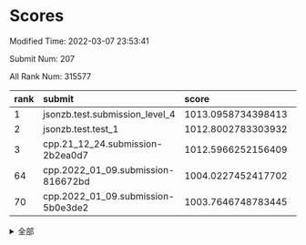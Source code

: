 # Scores

Modified Time: 2022-03-07 23:53:41

Submit Num: 207

All Rank Num: 315577

| rank |               submit               |       score        |       sigma        | pk_num |
| :--- | :--------------------------------- | :----------------- | :----------------- | :----- |
| 1    | jsonzb.test.submission_level_4     | 1013.0958734398413 | 0.8152072917038108 | 6099   |
| 2    | jsonzb.test.test_1                 | 1012.8002783303932 | 0.8161811208879893 | 6097   |
| 3    | cpp.21_12_24.submission-2b2ea0d7   | 1012.5966252156409 | 0.8012172762991029 | 6097   |
| 64   | cpp.2022_01_09.submission-816672bd | 1004.0227452417702 | 0.7209689479217171 | 6097   |
| 70   | cpp.2022_01_09.submission-5b0e3de2 | 1003.7646748783445 | 0.7102847474849772 | 6099   |


<details>
<summary>全部</summary>

| rank |                 submit                 |       score        |       sigma        | pk_num |
| :--- | :------------------------------------- | :----------------- | :----------------- | :----- |
| 1    | jsonzb.test.submission_level_4         | 1013.0958734398413 | 0.8152072917038108 | 6099   |
| 2    | jsonzb.test.test_1                     | 1012.8002783303932 | 0.8161811208879893 | 6097   |
| 3    | cpp.21_12_24.submission-2b2ea0d7       | 1012.5966252156409 | 0.8012172762991029 | 6097   |
| 4    | gobigger.level_3.submission_level_3_46 | 1011.494394022574  | 0.7812923463865076 | 6097   |
| 5    | gobigger.level_3.submission_level_3_38 | 1011.2899392080298 | 0.7774218828529277 | 6098   |
| 6    | gobigger.level_3.submission_level_3_44 | 1011.2650823542338 | 0.7587429098142404 | 6098   |
| 7    | gobigger.level_3.submission_level_3_10 | 1011.2642450075613 | 0.7700481371823417 | 6095   |
| 8    | gobigger.level_3.submission_level_3_36 | 1011.2112362182912 | 0.7953634195043384 | 6099   |
| 9    | gobigger.level_3.submission_level_3_39 | 1011.1659113756119 | 0.7634895805096219 | 6095   |
| 10   | gobigger.level_3.submission_level_3_17 | 1011.0952274674795 | 0.7653243919342374 | 6097   |
| 11   | gobigger.level_3.submission_level_3_21 | 1010.8571377868307 | 0.7683160975209815 | 6095   |
| 12   | gobigger.level_3.submission_level_3_43 | 1010.815423486529  | 0.7730585643681032 | 6101   |
| 13   | gobigger.level_3.submission_level_3_19 | 1010.6052546453211 | 0.751145447604986  | 6099   |
| 14   | gobigger.level_3.submission_level_3_11 | 1010.5881229168841 | 0.7748489611857948 | 6091   |
| 15   | gobigger.level_3.submission_level_3_31 | 1010.5619693361275 | 0.7858899281703573 | 6094   |
| 16   | gobigger.level_3.submission_level_3_22 | 1010.3820348153773 | 0.7534294030510246 | 6102   |
| 17   | gobigger.level_3.submission_level_3_23 | 1010.3708547103671 | 0.7406161526783454 | 6097   |
| 18   | gobigger.level_3.submission_level_3_30 | 1010.3033905340109 | 0.7524233663637594 | 6098   |
| 19   | gobigger.level_3.submission_level_3_33 | 1010.3019756772081 | 0.7259737946250768 | 6095   |
| 20   | gobigger.level_3.submission_level_3_4  | 1010.2518244445118 | 0.7750084262400146 | 6095   |
| 21   | gobigger.level_3.submission_level_3_14 | 1010.2087108780859 | 0.7698778076874908 | 6098   |
| 22   | gobigger.level_3.submission_level_3_0  | 1010.1794921235663 | 0.7593185018814144 | 6102   |
| 23   | gobigger.level_3.submission_level_3_26 | 1010.1716450601288 | 0.7537764699967685 | 6096   |
| 24   | gobigger.level_3.submission_level_3_49 | 1010.1335288458155 | 0.755414351603116  | 6100   |
| 25   | gobigger.level_3.submission_level_3_40 | 1010.0416742573283 | 0.7350251589693809 | 6096   |
| 26   | gobigger.level_3.submission_level_3_16 | 1009.924870428312  | 0.7548096688854203 | 6102   |
| 27   | gobigger.level_3.submission_level_3_1  | 1009.9066341823535 | 0.7549911159078072 | 6100   |
| 28   | gobigger.level_3.submission_level_3_2  | 1009.8981637972507 | 0.7632996206563126 | 6100   |
| 29   | gobigger.level_3.submission_level_3_34 | 1009.8396974485712 | 0.7567672937678994 | 6102   |
| 30   | gobigger.level_3.submission_level_3_6  | 1009.8370763553567 | 0.7658017826933267 | 6096   |
| 31   | gobigger.level_3.submission_level_3_13 | 1009.7773741236031 | 0.763608836355675  | 6100   |
| 32   | gobigger.level_3.submission_level_3_20 | 1009.6636948543835 | 0.7762547641893961 | 6100   |
| 33   | gobigger.level_3.submission_level_3_41 | 1009.6382243635852 | 0.7628866354580223 | 6096   |
| 34   | gobigger.level_3.submission_level_3_7  | 1009.6144124184357 | 0.7594748727111781 | 6096   |
| 35   | gobigger.level_3.submission_level_3_47 | 1009.5963642469744 | 0.7773097872031294 | 6100   |
| 36   | gobigger.level_3.submission_level_3_42 | 1009.5506224307708 | 0.7749324784076327 | 6099   |
| 37   | gobigger.level_3.submission_level_3_24 | 1009.5323628757501 | 0.7553311761670601 | 6101   |
| 38   | gobigger.level_3.submission_level_3_35 | 1009.4725417785214 | 0.7402107061138029 | 6096   |
| 39   | gobigger.level_3.submission_level_3_3  | 1009.3970735882974 | 0.7546311457924854 | 6093   |
| 40   | gobigger.level_3.submission_level_3_37 | 1009.3169867677991 | 0.7616117517421134 | 6098   |
| 41   | gobigger.level_3.submission_level_3_9  | 1009.3034925458604 | 0.772192343687902  | 6096   |
| 42   | gobigger.level_3.submission_level_3_48 | 1009.2713670933174 | 0.7566783349257223 | 6102   |
| 43   | gobigger.level_3.submission_level_3_27 | 1009.240309397921  | 0.7509298246632325 | 6097   |
| 44   | gobigger.level_3.submission_level_3_8  | 1009.1368984445523 | 0.764774866014084  | 6102   |
| 45   | gobigger.level_3.submission_level_3_5  | 1009.1104151922175 | 0.7477644343399373 | 6098   |
| 46   | gobigger.level_3.submission_level_3_32 | 1009.0697637483908 | 0.738775742294681  | 6094   |
| 47   | gobigger.level_3.submission_level_3_28 | 1009.0479627517915 | 0.7527851084899642 | 6095   |
| 48   | gobigger.level_3.submission_level_3_12 | 1008.8765775583405 | 0.7537380739079185 | 6102   |
| 49   | gobigger.level_3.submission_level_3_15 | 1008.785308588281  | 0.761912982399236  | 6096   |
| 50   | gobigger.level_3.submission_level_3_25 | 1008.7237057553272 | 0.7401555706487795 | 6094   |
| 51   | gobigger.level_3.submission_level_3_45 | 1008.6692913067592 | 0.751275010566791  | 6095   |
| 52   | gobigger.level_3.submission_level_3_18 | 1008.5616444613464 | 0.7468229859185294 | 6097   |
| 53   | gobigger.level_3.submission_level_3_29 | 1008.3635904801214 | 0.727381899318632  | 6096   |
| 54   | gobigger.level_1.submission_level_1_32 | 1004.8616599269413 | 0.7096743363092507 | 6096   |
| 55   | gobigger.level_1.submission_level_1_44 | 1004.7741549790004 | 0.7141383804527944 | 6099   |
| 56   | gobigger.level_1.submission_level_1_10 | 1004.6072833648037 | 0.7307382726413145 | 6098   |
| 57   | gobigger.level_1.submission_level_1_12 | 1004.4615302581595 | 0.7178437244380615 | 6094   |
| 58   | gobigger.level_1.submission_level_1_45 | 1004.3629751079276 | 0.7056671143070629 | 6104   |
| 59   | gobigger.level_1.submission_level_1_5  | 1004.2440465129362 | 0.7214523396027598 | 6096   |
| 60   | gobigger.level_1.submission_level_1_39 | 1004.1885822401612 | 0.7133243427342192 | 6103   |
| 61   | gobigger.level_1.submission_level_1_8  | 1004.16491448425   | 0.7101290619342188 | 6099   |
| 62   | gobigger.level_1.submission_level_1_31 | 1004.0743998643045 | 0.7231444886791563 | 6095   |
| 63   | gobigger.level_1.submission_level_1_46 | 1004.028648557139  | 0.7303761608719773 | 6098   |
| 64   | cpp.2022_01_09.submission-816672bd     | 1004.0227452417702 | 0.7209689479217171 | 6097   |
| 65   | gobigger.level_1.submission_level_1_21 | 1004.0037569407054 | 0.7137088377758039 | 6098   |
| 66   | gobigger.level_1.submission_level_1_22 | 1003.9687867224804 | 0.7155495481423191 | 6097   |
| 67   | gobigger.level_1.submission_level_1_14 | 1003.9497923529046 | 0.7220702265390402 | 6099   |
| 68   | gobigger.level_1.submission_level_1_47 | 1003.9472307243237 | 0.7187751751847591 | 6100   |
| 69   | gobigger.level_1.submission_level_1_18 | 1003.934996003697  | 0.7044973103912441 | 6098   |
| 70   | cpp.2022_01_09.submission-5b0e3de2     | 1003.7646748783445 | 0.7102847474849772 | 6099   |
| 71   | gobigger.level_1.submission_level_1_36 | 1003.7162684155576 | 0.7104045903862354 | 6096   |
| 72   | gobigger.level_1.submission_level_1_25 | 1003.6764081557826 | 0.7223163660527806 | 6098   |
| 73   | gobigger.level_1.submission_level_1_3  | 1003.6464219342719 | 0.7220077190135397 | 6098   |
| 74   | gobigger.level_1.submission_level_1_26 | 1003.637561631916  | 0.719099518075154  | 6100   |
| 75   | gobigger.level_1.submission_level_1_42 | 1003.583121915402  | 0.7165332188116814 | 6097   |
| 76   | gobigger.level_1.submission_level_1_4  | 1003.5714551406254 | 0.7206012493878468 | 6098   |
| 77   | gobigger.level_1.submission_level_1_40 | 1003.5101222014375 | 0.7146146166215124 | 6100   |
| 78   | gobigger.level_1.submission_level_1_29 | 1003.3621788106093 | 0.7186299340921953 | 6099   |
| 79   | gobigger.level_1.submission_level_1_34 | 1003.3031322651719 | 0.7093098715444299 | 6098   |
| 80   | gobigger.level_1.submission_level_1_24 | 1003.2707930020912 | 0.707919723852804  | 6094   |
| 81   | gobigger.level_1.submission_level_1_27 | 1003.240103003827  | 0.7153276809561864 | 6099   |
| 82   | gobigger.level_1.submission_level_1_19 | 1003.2399694412088 | 0.716012698767764  | 6100   |
| 83   | gobigger.level_1.submission_level_1_37 | 1003.2291567180142 | 0.7096305698579988 | 6097   |
| 84   | gobigger.level_1.submission_level_1_23 | 1003.2070151106819 | 0.7233852719373824 | 6097   |
| 85   | gobigger.level_1.submission_level_1_11 | 1003.1791297908653 | 0.7160193299529202 | 6094   |
| 86   | gobigger.level_1.submission_level_1_0  | 1003.1636779652913 | 0.7178133187643612 | 6100   |
| 87   | gobigger.level_1.submission_level_1_13 | 1003.1575208085548 | 0.7077088803651757 | 6100   |
| 88   | gobigger.level_1.submission_level_1_33 | 1003.1507338545226 | 0.7092253781467441 | 6095   |
| 89   | gobigger.level_1.submission_level_1_17 | 1003.1077036908622 | 0.7214831307939836 | 6096   |
| 90   | gobigger.level_1.submission_level_1_49 | 1002.9970804677384 | 0.7123883424060188 | 6100   |
| 91   | gobigger.level_1.submission_level_1_1  | 1002.9388936469643 | 0.7176055148131091 | 6101   |
| 92   | gobigger.level_1.submission_level_1_30 | 1002.9230738418748 | 0.7210486555601118 | 6100   |
| 93   | gobigger.level_1.submission_level_1_9  | 1002.8772454188368 | 0.7069376765922862 | 6097   |
| 94   | gobigger.level_1.submission_level_1_48 | 1002.7595004296946 | 0.7177813374466884 | 6103   |
| 95   | gobigger.level_1.submission_level_1_38 | 1002.7047735142362 | 0.7208931568135901 | 6097   |
| 96   | gobigger.level_1.submission_level_1_20 | 1002.6954949754937 | 0.7107575849056516 | 6100   |
| 97   | gobigger.level_1.submission_level_1_41 | 1002.6599155390571 | 0.7102775173594135 | 6098   |
| 98   | gobigger.level_1.submission_level_1_7  | 1002.5239077120892 | 0.7135737084762185 | 6096   |
| 99   | gobigger.level_1.submission_level_1_6  | 1002.2451235487208 | 0.714672448873464  | 6094   |
| 100  | gobigger.level_1.submission_level_1_28 | 1002.181747204287  | 0.7104118539764108 | 6099   |
| 101  | gobigger.level_1.submission_level_1_2  | 1002.1184431218486 | 0.7166145856932248 | 6094   |
| 102  | gobigger.level_1.submission_level_1_35 | 1002.0747891450297 | 0.7140100894942742 | 6096   |
| 103  | gobigger.level_1.submission_level_1_43 | 1002.01008804119   | 0.7105537474429823 | 6101   |
| 104  | gobigger.level_1.submission_level_1_16 | 1001.9910487832458 | 0.7180130159943102 | 6098   |
| 105  | gobigger.level_1.submission_level_1_15 | 1001.9743144924274 | 0.7049935237735931 | 6100   |
| 106  | gobigger.random.submission_random_8    | 997.6166159460233  | 0.7090561826653359 | 6101   |
| 107  | gobigger.random.submission_random_33   | 997.2824940497779  | 0.7090672048603235 | 6098   |
| 108  | gobigger.random.submission_random_18   | 997.1113375707195  | 0.6903668017825116 | 6099   |
| 109  | gobigger.random.submission_random_0    | 996.9620825413673  | 0.6922399272064556 | 6099   |
| 110  | gobigger.random.submission_random_9    | 996.9589974072849  | 0.7118888624841032 | 6097   |
| 111  | gobigger.random.submission_random_29   | 996.8422874002715  | 0.7073827017174952 | 6098   |
| 112  | gobigger.random.submission_random_16   | 996.7959534045301  | 0.7171202018942    | 6097   |
| 113  | gobigger.random.submission_random_36   | 996.7884206727603  | 0.6970239889362196 | 6095   |
| 114  | gobigger.random.submission_random_42   | 996.7595867492736  | 0.7000775338423216 | 6098   |
| 115  | gobigger.random.submission_random_30   | 996.7343739510253  | 0.705782737261819  | 6097   |
| 116  | gobigger.random.submission_random_17   | 996.7178758173907  | 0.7045657143080506 | 6099   |
| 117  | gobigger.random.submission_random_26   | 996.6857936862707  | 0.7045403829322758 | 6096   |
| 118  | gobigger.random.submission_random_13   | 996.6409193731716  | 0.7015917846425026 | 6100   |
| 119  | gobigger.random.submission_random_11   | 996.5896758864665  | 0.7165904695101785 | 6103   |
| 120  | gobigger.random.submission_random_44   | 996.5896662588082  | 0.7118759925729113 | 6094   |
| 121  | gobigger.random.submission_random_49   | 996.5443284319955  | 0.7140319020486042 | 6099   |
| 122  | gobigger.random.submission_random_7    | 996.4341888281693  | 0.7244092144547085 | 6097   |
| 123  | gobigger.random.submission_random_20   | 996.4007088428777  | 0.7036237268557906 | 6101   |
| 124  | gobigger.random.submission_random_21   | 996.2650540068113  | 0.7216463090857399 | 6102   |
| 125  | gobigger.random.submission_random_38   | 996.2231918605778  | 0.7142315652352806 | 6099   |
| 126  | gobigger.random.submission_random_40   | 996.1849037501447  | 0.728486653410696  | 6096   |
| 127  | gobigger.random.submission_random_1    | 996.1407270817346  | 0.703002305195221  | 6099   |
| 128  | gobigger.random.submission_random_48   | 996.1245524976753  | 0.7034810234927455 | 6103   |
| 129  | gobigger.random.submission_random_31   | 996.1196677657646  | 0.7045157823504515 | 6099   |
| 130  | gobigger.random.submission_random_6    | 996.0303283555912  | 0.7188825627359784 | 6097   |
| 131  | gobigger.random.submission_random_23   | 996.018274070574   | 0.7170724509782888 | 6099   |
| 132  | gobigger.random.submission_random_32   | 996.0012189321237  | 0.7043945732434259 | 6098   |
| 133  | gobigger.random.submission_random_45   | 995.9751550045721  | 0.7068224806648258 | 6096   |
| 134  | gobigger.random.submission_random_10   | 995.9451586781212  | 0.717229449473151  | 6100   |
| 135  | gobigger.random.submission_random_41   | 995.9427890313182  | 0.7097701818384193 | 6099   |
| 136  | gobigger.random.submission_random_47   | 995.9244203847338  | 0.7102589342720278 | 6100   |
| 137  | gobigger.random.submission_random_5    | 995.9187011054232  | 0.7105776003774956 | 6099   |
| 138  | gobigger.random.submission_random_3    | 995.9069500379384  | 0.7122851139721357 | 6097   |
| 139  | gobigger.random.submission_random_22   | 995.8907361336826  | 0.7106467701353504 | 6097   |
| 140  | gobigger.random.submission_random_43   | 995.8802341526574  | 0.7044406997525293 | 6098   |
| 141  | gobigger.random.submission_random_28   | 995.7639410534301  | 0.7111779493938578 | 6099   |
| 142  | gobigger.random.submission_random_34   | 995.6927125033133  | 0.7018153804323    | 6094   |
| 143  | gobigger.random.submission_random_14   | 995.6538405378502  | 0.7028205165855774 | 6097   |
| 144  | gobigger.random.submission_random_25   | 995.4377668866671  | 0.7074081914428137 | 6100   |
| 145  | gobigger.random.submission_random_24   | 995.4007573655182  | 0.7188345582666845 | 6096   |
| 146  | gobigger.random.submission_random_12   | 995.299223010316   | 0.7058941703619594 | 6101   |
| 147  | gobigger.random.submission_random_46   | 995.2730053604715  | 0.7099483841962604 | 6098   |
| 148  | gobigger.random.submission_random_27   | 995.1820707253028  | 0.7166217624971178 | 6099   |
| 149  | gobigger.random.submission_random_37   | 995.1260701087249  | 0.7123407739504332 | 6101   |
| 150  | gobigger.random.submission_random_15   | 995.0945983308089  | 0.7088552479599091 | 6096   |
| 151  | gobigger.random.submission_random_39   | 995.0884774528454  | 0.7121741645706672 | 6102   |
| 152  | gobigger.random.submission_random_2    | 994.8292412701447  | 0.7105588188871528 | 6094   |
| 153  | gobigger.random.submission_random_4    | 994.5448737626796  | 0.7078327457426383 | 6098   |
| 154  | gobigger.random.submission_random_35   | 994.4720124180918  | 0.7168337799855287 | 6101   |
| 155  | gobigger.level_2.submission_level_2_25 | 994.2590565114074  | 0.7246552583135185 | 6102   |
| 156  | gobigger.random.submission_random_19   | 994.2125994865543  | 0.71397490638248   | 6091   |
| 157  | gobigger.level_2.submission_level_2_32 | 993.802550088491   | 0.7303820520529176 | 6101   |
| 158  | gobigger.level_2.submission_level_2_7  | 993.4893114309623  | 0.7378121911744441 | 6096   |
| 159  | gobigger.level_2.submission_level_2_28 | 993.467557833005   | 0.7496539334981864 | 6104   |
| 160  | gobigger.level_2.submission_level_2_43 | 993.2496215378549  | 0.7235008472380107 | 6102   |
| 161  | gobigger.level_2.submission_level_2_48 | 993.2084900612793  | 0.7491285767915599 | 6099   |
| 162  | gobigger.level_2.submission_level_2_3  | 993.1539422116265  | 0.731700524734954  | 6096   |
| 163  | gobigger.level_2.submission_level_2_34 | 993.145814148522   | 0.7406868298979807 | 6097   |
| 164  | gobigger.level_2.submission_level_2_19 | 993.0904667424456  | 0.742512275570954  | 6102   |
| 165  | gobigger.level_2.submission_level_2_21 | 993.0293147498775  | 0.7325375675184815 | 6098   |
| 166  | gobigger.level_2.submission_level_2_33 | 993.0177985538387  | 0.734019696382587  | 6096   |
| 167  | gobigger.level_2.submission_level_2_26 | 992.9846160933141  | 0.743413617365768  | 6103   |
| 168  | gobigger.level_2.submission_level_2_36 | 992.9739563436267  | 0.7581202673145127 | 6101   |
| 169  | gobigger.level_2.submission_level_2_42 | 992.8074824732776  | 0.7235192238300379 | 6097   |
| 170  | gobigger.level_2.submission_level_2_49 | 992.7879817919205  | 0.741123823674072  | 6102   |
| 171  | gobigger.level_2.submission_level_2_15 | 992.7202240377057  | 0.7376339609404953 | 6101   |
| 172  | gobigger.level_2.submission_level_2_2  | 992.6864972354023  | 0.7423209893340182 | 6098   |
| 173  | gobigger.level_2.submission_level_2_12 | 992.6471751499611  | 0.7455932566202648 | 6095   |
| 174  | gobigger.level_2.submission_level_2_5  | 992.4272409105255  | 0.7327278892071872 | 6098   |
| 175  | gobigger.level_2.submission_level_2_27 | 992.3885324982149  | 0.7566064954232374 | 6098   |
| 176  | gobigger.level_2.submission_level_2_16 | 992.3391986532057  | 0.7463061807864925 | 6099   |
| 177  | gobigger.level_2.submission_level_2_44 | 992.2805092403659  | 0.755376943254042  | 6101   |
| 178  | gobigger.level_2.submission_level_2_18 | 992.2662418602039  | 0.7568455516308982 | 6104   |
| 179  | gobigger.level_2.submission_level_2_8  | 992.2490418724225  | 0.7388372190909425 | 6094   |
| 180  | gobigger.level_2.submission_level_2_38 | 992.2160160078979  | 0.7372093777154367 | 6096   |
| 181  | gobigger.level_2.submission_level_2_47 | 992.2134784287277  | 0.7359660706979126 | 6099   |
| 182  | gobigger.level_2.submission_level_2_39 | 992.1923811684477  | 0.7351908517951261 | 6101   |
| 183  | gobigger.level_2.submission_level_2_0  | 992.1580754236754  | 0.7421698415476421 | 6095   |
| 184  | gobigger.level_2.submission_level_2_30 | 992.033807514234   | 0.7474516418307999 | 6102   |
| 185  | gobigger.level_2.submission_level_2_13 | 991.8272750346254  | 0.7515212846896554 | 6099   |
| 186  | gobigger.level_2.submission_level_2_4  | 991.7534110525704  | 0.7674731105203371 | 6096   |
| 187  | gobigger.level_2.submission_level_2_14 | 991.7305461795362  | 0.7432058391091241 | 6099   |
| 188  | gobigger.level_2.submission_level_2_31 | 991.692230091957   | 0.750746601961392  | 6097   |
| 189  | gobigger.level_2.submission_level_2_17 | 991.4984117216982  | 0.7661341056774484 | 6101   |
| 190  | gobigger.level_2.submission_level_2_9  | 991.477439509006   | 0.7599276423596916 | 6099   |
| 191  | gobigger.level_2.submission_level_2_23 | 991.4174003996075  | 0.7407522573399156 | 6096   |
| 192  | gobigger.level_2.submission_level_2_46 | 991.384214786129   | 0.739088484088431  | 6095   |
| 193  | gobigger.level_2.submission_level_2_45 | 991.3738350967752  | 0.7386162107229919 | 6096   |
| 194  | gobigger.level_2.submission_level_2_41 | 991.3661094088037  | 0.758414838365847  | 6098   |
| 195  | gobigger.level_2.submission_level_2_22 | 991.3159534453829  | 0.761995288751216  | 6094   |
| 196  | gobigger.level_2.submission_level_2_11 | 991.2915539002566  | 0.7376448224027106 | 6100   |
| 197  | gobigger.level_2.submission_level_2_37 | 991.2088130658823  | 0.7403636742977449 | 6099   |
| 198  | gobigger.level_2.submission_level_2_1  | 991.1533579327044  | 0.7473133863770114 | 6099   |
| 199  | gobigger.level_2.submission_level_2_29 | 991.1214993586709  | 0.7680024129513704 | 6099   |
| 200  | gobigger.level_2.submission_level_2_10 | 991.0334023802748  | 0.7512122727257332 | 6099   |
| 201  | gobigger.level_2.submission_level_2_24 | 990.2818409944708  | 0.7490830091218706 | 6096   |
| 202  | gobigger.level_2.submission_level_2_35 | 990.0226620970456  | 0.7794486754329466 | 6100   |
| 203  | gobigger.level_2.submission_level_2_6  | 989.9720837477911  | 0.7830544164507467 | 6095   |
| 204  | gobigger.level_2.submission_level_2_20 | 989.8626682638245  | 0.7759879451383505 | 6100   |
| 205  | gobigger.level_2.submission_level_2_40 | 989.2263131721037  | 0.7818206949094842 | 6099   |
| 206  | gobigger.none.submission_none_1        | 978.7690164723222  | 1.2789310727368357 | 6096   |
| 207  | gobigger.none.submission_none_0        | 976.5025235518808  | 1.452464359354801  | 6095   |

</details>